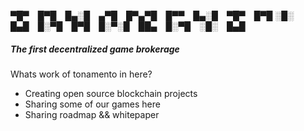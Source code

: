 ▀█▀ █▀█ █▄░█ ▄▀█ █▀▄▀█ █▀▀ █▄░█ ▀█▀ █▀█
░█░ █▄█ █░▀█ █▀█ █░▀░█ ██▄ █░▀█ ░█░ █▄█

<h5>The first decentralized game brokerage</h5>

<p>Whats work of tonamento in here?</p>
<ul>
  <li>Creating open source blockchain projects</li>
  <li>Sharing some of our games here</li>
  <li>Sharing roadmap && whitepaper</li>
</ul>

